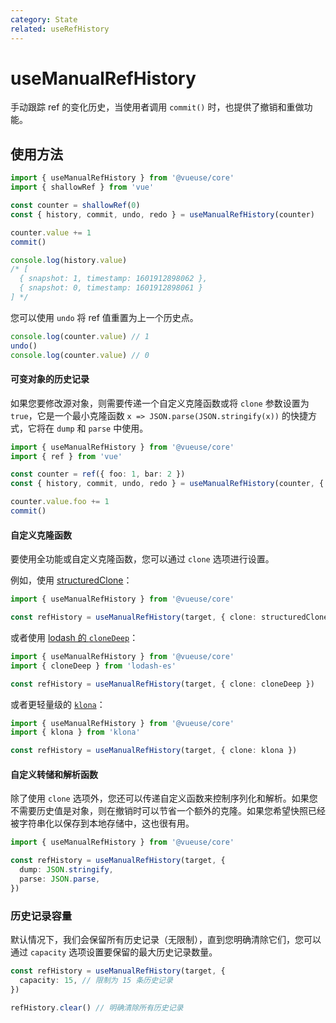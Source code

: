 ```yaml
---
category: State
related: useRefHistory
---
```


# useManualRefHistory

手动跟踪 ref 的变化历史，当使用者调用 `commit()` 时，也提供了撤销和重做功能。

## 使用方法

```ts {5}
import { useManualRefHistory } from '@vueuse/core'
import { shallowRef } from 'vue'

const counter = shallowRef(0)
const { history, commit, undo, redo } = useManualRefHistory(counter)

counter.value += 1
commit()

console.log(history.value)
/* [
  { snapshot: 1, timestamp: 1601912898062 },
  { snapshot: 0, timestamp: 1601912898061 }
] */
```

您可以使用 `undo` 将 ref 值重置为上一个历史点。

```ts
console.log(counter.value) // 1
undo()
console.log(counter.value) // 0
```

#### 可变对象的历史记录

如果您要修改源对象，则需要传递一个自定义克隆函数或将 `clone` 参数设置为 `true`，它是一个最小克隆函数 `x => JSON.parse(JSON.stringify(x))` 的快捷方式，它将在 `dump` 和 `parse` 中使用。

```ts {5}
import { useManualRefHistory } from '@vueuse/core'
import { ref } from 'vue'

const counter = ref({ foo: 1, bar: 2 })
const { history, commit, undo, redo } = useManualRefHistory(counter, { clone: true })

counter.value.foo += 1
commit()
```

#### 自定义克隆函数

要使用全功能或自定义克隆函数，您可以通过 `clone` 选项进行设置。

例如，使用 [structuredClone](https://developer.mozilla.org/en-US/docs/Web/API/structuredClone)：

```ts
import { useManualRefHistory } from '@vueuse/core'

const refHistory = useManualRefHistory(target, { clone: structuredClone })
```

或者使用 [lodash 的 `cloneDeep`](https://lodash.com/docs/4.17.15#cloneDeep)：

```ts
import { useManualRefHistory } from '@vueuse/core'
import { cloneDeep } from 'lodash-es'

const refHistory = useManualRefHistory(target, { clone: cloneDeep })
```

或者更轻量级的 [`klona`](https://github.com/lukeed/klona)：

```ts
import { useManualRefHistory } from '@vueuse/core'
import { klona } from 'klona'

const refHistory = useManualRefHistory(target, { clone: klona })
```

#### 自定义转储和解析函数

除了使用 `clone` 选项外，您还可以传递自定义函数来控制序列化和解析。如果您不需要历史值是对象，则在撤销时可以节省一个额外的克隆。如果您希望快照已经被字符串化以保存到本地存储中，这也很有用。

```ts
import { useManualRefHistory } from '@vueuse/core'

const refHistory = useManualRefHistory(target, {
  dump: JSON.stringify,
  parse: JSON.parse,
})
```

### 历史记录容量

默认情况下，我们会保留所有历史记录（无限制），直到您明确清除它们，您可以通过 `capacity` 选项设置要保留的最大历史记录数量。

```ts
const refHistory = useManualRefHistory(target, {
  capacity: 15, // 限制为 15 条历史记录
})

refHistory.clear() // 明确清除所有历史记录
```
